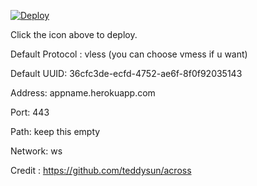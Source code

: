 [![Deploy](https://www.herokucdn.com/deploy/button.png)](https://dashboard.heroku.com/new?template=https://github.com/gh6rst/WQher2xy)

Click the icon above to deploy.

Default Protocol : vless (you can choose vmess if u want)

Default UUID: 36cfc3de-ecfd-4752-ae6f-8f0f92035143

Address: appname.herokuapp.com

Port: 443

Path: keep this empty

Network: ws

Credit : https://github.com/teddysun/across
